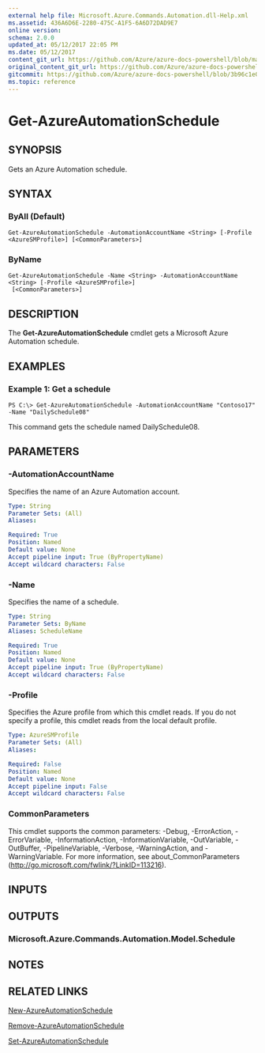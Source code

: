 ```yaml
---
external help file: Microsoft.Azure.Commands.Automation.dll-Help.xml
ms.assetid: 436A6D6E-2280-475C-A1F5-6A6D72DAD9E7
online version:
schema: 2.0.0
updated_at: 05/12/2017 22:05 PM
ms.date: 05/12/2017
content_git_url: https://github.com/Azure/azure-docs-powershell/blob/master/azureps-cmdlets-docs/ServiceManagement/Azure/v4.0.0/Get-AzureAutomationSchedule.md
original_content_git_url: https://github.com/Azure/azure-docs-powershell/blob/master/azureps-cmdlets-docs/ServiceManagement/Azure/v4.0.0/Get-AzureAutomationSchedule.md
gitcommit: https://github.com/Azure/azure-docs-powershell/blob/3b96c1e0b28fc56dfbf6de55728d5478e0d02def
ms.topic: reference
---
```


# Get-AzureAutomationSchedule

## SYNOPSIS
Gets an Azure Automation schedule.

## SYNTAX

### ByAll (Default)
```
Get-AzureAutomationSchedule -AutomationAccountName <String> [-Profile <AzureSMProfile>] [<CommonParameters>]
```

### ByName
```
Get-AzureAutomationSchedule -Name <String> -AutomationAccountName <String> [-Profile <AzureSMProfile>]
 [<CommonParameters>]
```

## DESCRIPTION
The **Get-AzureAutomationSchedule** cmdlet gets a Microsoft Azure Automation schedule.

## EXAMPLES

### Example 1: Get a schedule
```
PS C:\> Get-AzureAutomationSchedule -AutomationAccountName "Contoso17" -Name "DailySchedule08"
```

This command gets the schedule named DailySchedule08.

## PARAMETERS

### -AutomationAccountName
Specifies the name of an Azure Automation account.

```yaml
Type: String
Parameter Sets: (All)
Aliases: 

Required: True
Position: Named
Default value: None
Accept pipeline input: True (ByPropertyName)
Accept wildcard characters: False
```

### -Name
Specifies the name of a schedule.

```yaml
Type: String
Parameter Sets: ByName
Aliases: ScheduleName

Required: True
Position: Named
Default value: None
Accept pipeline input: True (ByPropertyName)
Accept wildcard characters: False
```

### -Profile
Specifies the Azure profile from which this cmdlet reads.
If you do not specify a profile, this cmdlet reads from the local default profile.

```yaml
Type: AzureSMProfile
Parameter Sets: (All)
Aliases: 

Required: False
Position: Named
Default value: None
Accept pipeline input: False
Accept wildcard characters: False
```

### CommonParameters
This cmdlet supports the common parameters: -Debug, -ErrorAction, -ErrorVariable, -InformationAction, -InformationVariable, -OutVariable, -OutBuffer, -PipelineVariable, -Verbose, -WarningAction, and -WarningVariable. For more information, see about_CommonParameters (http://go.microsoft.com/fwlink/?LinkID=113216).

## INPUTS

## OUTPUTS

### Microsoft.Azure.Commands.Automation.Model.Schedule

## NOTES

## RELATED LINKS

[New-AzureAutomationSchedule](./New-AzureAutomationSchedule.md)

[Remove-AzureAutomationSchedule](./Remove-AzureAutomationSchedule.md)

[Set-AzureAutomationSchedule](./Set-AzureAutomationSchedule.md)


